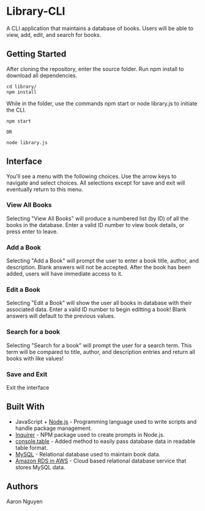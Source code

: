 # Library-CLI
A CLI application that maintains a database of books. Users will be able to view, add, edit, and search for books. 

## Getting Started
After cloning the repository, enter the source folder. Run npm install to download all dependencies. 

```
cd library/
npm install
```

While in the folder, use the commands npm start or node library.js to initiate the CLI.
```
npm start

OR

node library.js
```

## Interface 
You'll see a menu with the following choices. Use the arrow keys to navigate and select choices. All selections except for save and exit will eventually return to this menu. 

### View All Books
Selecting "View All Books" will produce a numbered list (by ID) of all the books in the database. Enter a valid ID number to view book details, or press enter to leave.

### Add a Book
Selecting "Add a Book" will prompt the user to enter a book title, author, and description. Blank answers will not be accepted. After the book has been added, users will have immediate access to it. 

### Edit a Book
Selecting "Edit a Book" will show the user all books in database with their associated data. Enter a valid ID number to begin editting a book! Blank answers will default to the previous values.

### Search for a book
Selecting "Search for a book" will prompt the user for a search term. This term will be compared to title, author, and description entries and return all books with like values! 

### Save and Exit
Exit the interface

## Built With
- JavaScript + [Node.js](https://nodejs.org/en/) - Programming language used to write scripts and handle package management.
- [Inquirer](https://www.npmjs.com/package/inquirer) - NPM package used to create prompts in Node.js.
- [console.table](https://www.npmjs.com/package/console.table) - Added method to easily pass database data in readable table format.
- [MySQL](https://www.mysql.com/) - Relational database used to maintain book data.
- [Amazon RDS in AWS](https://aws.amazon.com/rds/) - Cloud based relational database service that stores MySQL data.

## Authors
Aaron Nguyen
